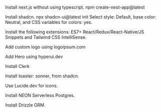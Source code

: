 Install next.js without using typescript. npm create-nest-app@latest

Install shadcn. npx shadcn-ui@latest init Select style: Default, base color: Neutral, and CSS variables for colors: yes.

Install the following extensions: ES7+ React/Redux/React-Native/JS Snippets and Tailwind CSS IntelliSense.

Add custom logo using logoipsum.com

Add Hero using hyperui.dev

Install Clerk

Install toaster: sonner, from shadcn.

Use Lucide.dev for icons.

Install NEON Serverless Postgres.

Install Drizzle ORM.

